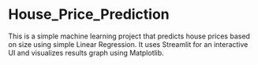 # House_Price_Prediction
This is a simple machine learning project that predicts house prices based on size using simple Linear Regression. It uses Streamlit for an interactive UI and visualizes results graph using Matplotlib.
